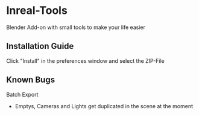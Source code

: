 # Inreal-Tools
Blender Add-on with small tools to make your life easier

## Installation Guide
Click "Install" in the preferences window and select the ZIP-File

## Known Bugs
Batch Export
- Emptys, Cameras and Lights get duplicated in the scene at the moment
